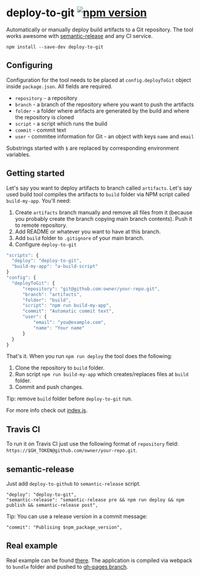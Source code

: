 # deploy-to-git [![npm version](https://badge.fury.io/js/deploy-to-git.svg)](https://badge.fury.io/js/deploy-to-git)
Automatically or manually deploy build artifacts to a Git repository. The tool works awesome with [semantic-release](https://github.com/semantic-release/semantic-release) and any CI service.

```
npm install --save-dev deploy-to-git
```

## Configuring

Configuration for the tool needs to be placed at ``config.deployToGit`` object inside  ``package.json``. All fields are required.

- ``repository`` - a repository
- ``branch`` - a branch of the repository where you want to push the artifacts
- ``folder`` - a folder where artifacts are generated by the build and where the repository is cloned
- ``script`` - a script which runs the build
- ``commit`` - commit text
- ``user`` - commitee information for Git - an object with keys ``name`` and ``email``

Substrings started with ``$`` are replaced by corresponding environment variables.

## Getting started

Let's say you want to deploy artifacts to branch called ``artifacts``. Let's say used build tool compiles the artifacts to ``build`` folder via NPM script called ``build-my-app``. You'll need:

1. Create ``artifacts`` branch manually and remove all files from it (because you probably create the branch copying main branch contents). Push it to remote repository.
2. Add README or whatever you want to have at this branch.
3. Add ``build`` folder to ``.gitignore`` of your main branch.
4. Configure ``deploy-to-git``

```js
"scripts": {
  "deploy": "deploy-to-git",
  "build-my-app": "a-build-script"
}
"config": {
  "deployToGit": {
      "repository": "git@github.com:owner/your-repo.git",
      "branch": "artifacts",
      "folder": "build",
      "script": "npm run build-my-app",
      "commit": "Automatic commit text",
      "user": {
          "email": "you@example.com",
          "name": "Your name"
      }
  }
}
```

That's it. When you run ``npm run deploy`` the tool does the following:

1. Clone the repository to ``build`` folder.
2. Run script ``npm run build-my-app`` which creates/replaces files at ``build`` folder.
3. Commit and push changes.

Tip: remove ``build`` folder before ``deploy-to-git`` run.

For more info check out [index.js](https://github.com/finom/deploy-to-git/blob/master/index.js).

## Travis CI

To run it on Travis CI just use the following format of ``repository`` field: ``https://$GH_TOKEN@github.com/owner/your-repo.git``.

## semantic-release

Just add ``deploy-to-github`` to ``semantic-release`` script.

```
"deploy": "deploy-to-git",
"semantic-release": "semantic-release pre && npm run deploy && npm publish && semantic-release post",
```

Tip: You can use a release version in a commit message:
```
"commit": "Publising $npm_package_version",
```

## Real example

Real example can be found [there](https://github.com/finom/github-embed). The application is compiled via webpack to ``bundle`` folder and pushed to [gh-pages branch](https://github.com/finom/github-embed/tree/gh-pages).
